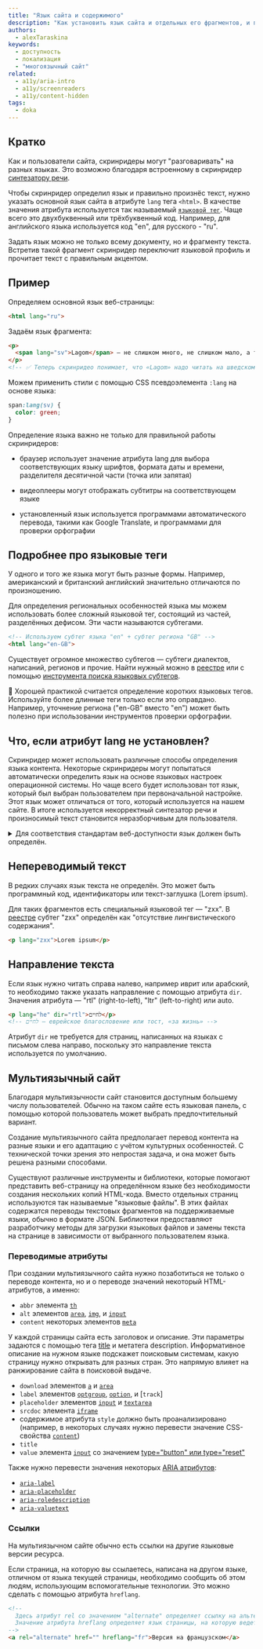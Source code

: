```yaml
---
title: "Язык сайта и содержимого"
description: "Как установить язык сайта и отдельных его фрагментов, и почему это важно"
authors:
  - alexTaraskina
keywords:
  - доступность
  - локализация
  - "многоязычный сайт"
related:
  - a11y/aria-intro
  - a11y/screenreaders
  - a11y/content-hidden
tags:
  - doka
---
```


## Кратко

Как и пользователи сайта, скринридеры могут "разговаривать" на разных языках. Это возможно благодаря встроенному в скринридер [синтезатору речи](/a11y/screenreaders/#ustroystvo).

Чтобы скринридер определил язык и правильно произнёс текст, нужно указать основной язык сайта в атрибуте `lang` тега `<html>`. В качестве значения атрибута используется так называемый [`языковой тег`](/a11y/lang-attribute/#podrobnee-pro-yazykovye-tegi). Чаще всего это двухбуквенный или трёхбуквенный код. Например, для английского языка используется код "en", для русского - "ru". 

Задать язык можно не только всему документу, но и фрагменту текста. Встретив такой фрагмент скринридер переключит языковой профиль и прочитает текст с правильным акцентом. 

## Пример 

Определяем основной язык веб-страницы: 

```html
<html lang="ru">
```

Задаём язык фрагмента: 

```html
<p>
  <span lang="sv">Lagom</span> — не слишком много, не слишком мало, а так, что в самый раз.
</p>
<!-- ✅ Теперь скринридео понимает, что «Lagom» надо читать на шведском, а не на русском -->
```

Можем применить стили с помощью CSS псевдоэлемента `:lang` на основе языка: 

```css
span:lang(sv) {
  color: green;
}
```

<aside>

Определение языка важно не только для правильной работы скринридеров:

- браузер использует значение атрибута lang для выбора соответствующих языку шрифтов, формата даты и времени, разделителя десятичной части (точка или запятая)

- видеоплееры могут отображать субтитры на соответствующем языке

- установленный язык используется программами автоматического перевода, такими как Google Translate, и программами для проверки орфографии 

</aside>

## Подробнее про языковые теги

У одного и того же языка могут быть разные формы. Например, американский и британский английский значительно отличаются по произношению. 

Для определения региональных особенностей языка мы можем использовать более сложный языковой тег, состоящий из частей, разделённых дефисом. Эти части называются субтегами. 

```html
<!-- Используем субтег языка "en" + субтег региона "GB" -->
<html lang="en-GB">
```

Существует огромное множество субтегов — субтеги диалектов, написаний, регионов и прочие. Найти нужный можно в [реестре](https://www.iana.org/assignments/language-subtag-registry/language-subtag-registry) или с помощью [инструмента поиска языковых субтегов](https://r12a.github.io/app-subtags/).

<aside>

📌 Хорошей практикой считается определение коротких языковых тегов. Используйте более длинные теги только если это оправдано. Например, уточнение региона ("en-GB" вместо "en") может быть полезно при использовании инструментов проверки орфографии. 

</aside>

## Что, если атрибут lang не установлен?

Скринридер может использовать различные способы определения языка контента. Некоторые скринридеры могут попытаться автоматически определить язык на основе языковых настроек операционной системы. Но чаще всего будет использован тот язык, который был выбран пользователем при первоначальной настройке. Этот язык может отличаться от того, который используется на нашем сайте. В итоге используется некорректный синтезатор речи и произносимый текст становится неразборчивым для пользователя.

<details>
  <summary>Для соответствия стандартам веб-доступности язык должен быть определён.</summary>

Основной язык должен быть определён для каждой страницы — это одно из требований соответствия базовому уровню доступности, [уровню A](/a11y/wcag-conformance-levels/#uroven-a).

Язык фрагментов с текстом на другом языке, отличном от основного, должен быть указан для соответствия [уровню доступности AA](/a11y/wcag-conformance-levels/#uroven-aa). 

Некоторые фрагменты не нуждаются в переопределении языка. К исключениям относятся: 
- имена собственные
- некоторые термины — например, Homo Sapiens, Alpha Centauri
- слова и фразы, ставшие частью языка — например, фраза "déjà vu" стала частью английского языка и корректно интерпретируется скринридерами

</details>

## Непереводимый текст

В редких случаях язык текста не определён. Это может быть программный код, идентификаторы или текст-заглушка (Lorem ipsum). 

Для таких фрагментов есть специальный языковой тег — "zxx". В [реестре](https://www.iana.org/assignments/language-subtag-registry/language-subtag-registry) субтег "zxx" определён как "отсутствие лингвистического содержания". 

```html
<p lang="zxx">Lorem ipsum</p>
```

## Направление текста

Если язык нужно читать справа налево, например иврит или арабский, то необходимо также указать направление с помощью атрибута `dir`. Значения атрибута — "rtl" (right-to-left), "ltr" (left-to-right) или auto. 

```html
<p lang="he" dir="rtl">לחיים</p>
<!-- לחיים — еврейское благословение или тост, «за жизнь» -->
```

Атрибут `dir` не требуется для страниц, написанных на языках с письмом слева направо, поскольку это направление текста используется по умолчанию.

## Мультиязычный сайт

Благодаря мультиязычности сайт становится доступным большему числу пользователей. Обычно на таком сайте есть языковая панель, с помощью которой пользователь может выбрать предпочтительный вариант.  

Создание мультиязычного сайта предполагает перевод контента на разные языки и его адаптацию с учётом культурных особенностей. С технической точки зрения это непростая задача, и она может быть решена разными способами.  

Существуют различные инструменты и библиотеки, которые помогают представить веб-страницу на определённом языке без необходимости создания нескольких копий HTML-кода. Вместо отдельных страниц используются так называемые "языковые файлы". В этих файлах содержатся переводы текстовых фрагментов на поддерживаемые языки, обычно в формате JSON. Библиотеки предоставляют разработчику методы для загрузки языковых файлов и замены текста на странице в зависимости от выбранного пользователем языка. 

### Переводимые атрибуты

При создании мультиязычного сайта нужно позаботиться не только о переводе контента, но и о переводе значений некоторый HTML-атрибутов, а именно:

- `abbr` элемента [`th`](/html/tables/#th) 
- `alt` элементов [`area`](/html/area/), [`img`](/html/img/), и [`input`](/html/input/)
- `content` некоторых элементов [`meta`](/html/meta/)

<aside>

У каждой страницы сайта есть заголовок и описание. Эти параметры задаются с помощью тега [title](/html/title/) и метатега description. Информативное описание на нужном языке подскажет поисковым системам, какую страницу нужно открывать для разных стран. Это напрямую влияет на ранжирование сайта в поисковой выдаче.

</aside>

- `download` элементов [`a`](/html/a/) и [`area`](/html/area/)
- `label` элементов [`optgroup`](/html/optgroup/), [`option`](/html/option/), и [`track`]
- `placeholder` элементов [`input`](/html/input/) и [`textarea`](/html/textarea/)
- `srcdoc` элемента [`iframe`](/html/iframe/)
- содержимое атрибута `style` должно быть проанализировано (например, в некоторых случаях нужно перевести значение CSS-свойства [`content`](/css/content/))
- `title`
- `value` элемента [`input`](/html/input/) со значением [type="button" или type="reset"](/html/input/#type)

Также нужно перевести значения некоторых [ARIA атрибутов](/a11y/aria-attrs/): 

- [`aria-label`](/a11y/aria-label/)
- [`aria-placeholder`](/a11y/aria-placeholder/)
- [`aria-roledescription`](/a11y/aria-roledescription/)
- [`aria-valuetext`](/a11y/aria-valuetext/)

### Ссылки 

На мультиязычном сайте обычно есть ссылки на другие языковые версии ресурса. 

Если страница, на которую вы ссылаетесь, написана на другом языке, отличном от языка текущей страницы, необходимо сообщить об этом людям, использующим вспомогательные технологии. Это можно сделать с помощью атрибута `hreflang`. 

```html
<!-- 
  Здесь атрибут rel со значением "alternate" определяет ссылку на альтернативный источник. 
  Значение атрибута hreflang определяет язык страницы, на которую ведет ссылка.
-->
<a rel="alternate" href="" hreflang="fr">Версия на французском</a>
```






